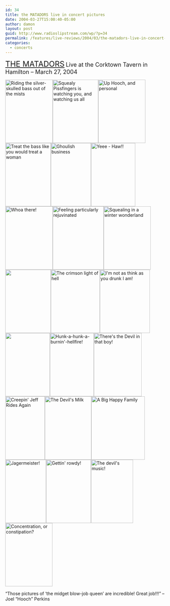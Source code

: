 ```yaml
---
id: 34
title: the MATADORS live in concert pictures
date: 2004-03-27T15:00:40-05:00
author: damon
layout: post
guid: http://www.radioslipstream.com/wp/?p=34
permalink: /features/live-reviews/2004/03/the-matadors-live-in-concert-pictures/
categories:
  - concerts
---
```

<font size="+2"><a href="http://www.thematadors.net">THE MATADORS</a></font> <font size="+1">Live at the Corktown Tavern in Hamilton – March 27, 2004</font>

[<img src="/pics/matadors01-ridingthesilverskulledbass-thumb.jpg" alt="Riding the silver-skulled bass out of the mists" width="150" height="200" border="0" />](/pics/matadors01-ridingthesilverskulledbass.jpg)[<img src="/pics/matadors03-squealyiswatchingyou-thumb.jpg" alt="Squealy Pissfingers is watching you, and watching us all" width="144" height="200" border="0" />](/pics/matadors03-squealyiswatchingyou.jpg)[<img src="/pics/matadors06-uphoochandpersonal-thumb.jpg" alt="Up Hooch, and personal" width="149" height="200" border="0" />](/pics/matadors06-uphoochandpersonal.jpg)[<img src="/pics/matadors08-treatthebasslikeyouwouldawoman-thumb.jpg" alt="Treat the bass like you would treat a woman" width="144" height="200" border="0" />](/pics/matadors08-treatthebasslikeyouwouldawoman.jpg)[<img src="/pics/matadors14-ghoulishbusiness-thumb.jpg" alt="Ghoulish business" width="127" height="200" border="0" />](/pics/matadors14-ghoulishbusiness.jpg)[<img src="/pics/matadors10-yeehaw-thumb.jpg" alt="Yeee - Haw!!" width="140" height="200" border="0" />](/pics/matadors10-yeehaw.jpg)[<img src="/pics/matadors11-whoaaathere-thumb.jpg" alt="Whoa there!" width="150" height="200" border="0" />](/pics/matadors11-whoaaathere.jpg)[<img src="/pics/matadors12-feelingparticularlyrejuvinatedandevil-thumb.jpg" alt="Feeling particularly  rejuvinated" width="161" height="200" border="0" />](/pics/matadors12-feelingparticularlyrejuvinatedandevil.jpg)[<img src="/pics/matadors16-winterwonderland-thumb.jpg" alt="Squealing in a winter wonderland" width="149" height="200" border="0" />](/pics/matadors16-winterwonderland.jpg)[<img src="/pics/matadors17-drummmmminginthesnow-thumb.jpg" alt="" width="144" height="200" border="0" />](/pics/matadors17-youdontwanttoknowwhathesdoingtothebackendofthatskeleton.jpg)[<img src="/pics/matadors19-thecrimsonlightofhell-thumb.jpg" alt="The crimson light of hell" width="155" height="200" border="0" />](/pics/matadors19-thecrimsonlightofhell.jpg)[<img src="/pics/matadors23-imnotasthinkasyoudrunkiam-thumb.jpg" alt="I'm not as think as you drunk I am!" width="158" height="200" border="0" />](/pics/matadors23-imnotasthinkasyoudrunkiam.jpg)[<img src="/pics/matadors25-hoochmeister-thumb.jpg" alt="" width="141" height="200" border="0" />](/pics/matadors25-hoochmeister.jpg)[<img src="/pics/matadors26-hunkahunkaburninhellfire-thumb.jpg" alt="Hunk-a-hunk-a-burnin'-hellfire!" width="139" height="200" border="0" />](/pics/matadors26-hunkahunkaburninhellfire.jpg)[<img src="/pics/matadors32-theresthedevilinthatboy-thumb.jpg" alt="There's the Devil in that boy!" width="151" height="200" border="0" />](/pics/matadors32-theresthedevilinthatboy.jpg)[<img src="/pics/matadors27creepinjeffridesagain-thumb.jpg" alt="Creepin' Jeff Rides Again" width="125" height="200" border="0" />](/pics/matadors27creepinjeffridesagain.jpg)[<img src="/pics/matadors28-thedevilsmilk-thumb.jpg" alt="The Devil's Milk" width="147" height="200" border="0" />](/pics/matadors28-thedevilsmilk.jpg)[<img src="/pics/matadors21-abighappyfamily-thumb.jpg" alt="A Big Happy Family" width="169" height="200" border="0" />](/pics/matadors21-abighappyfamily.jpg)[<img src="/pics/matadors30-jagermeister-thumb.jpg" alt="Jagermeister!" width="129" height="200" border="0" />](/pics/matadors30-jagermeister.jpg)[<img src="/pics/matadors31-gettinrowdy-thumb.jpg" alt="Gettin' rowdy!" width="142" height="200" border="0" />](/pics/matadors31-gettinrowdy.jpg)[<img src="/pics/matadors33-thedevilsmusic-thumb.jpg" alt="The devil's music!" width="133" height="200" border="0" />](/pics/matadors33-thedevilsmusic.jpg)[<img src="/pics/matadors34-concentrationorconstipation-thumb.jpg" alt="Concentration, or constipation?" width="149" height="200" border="0" />](/pics/matadors34-concentrationorconstipation.jpg)

&#8220;Those pictures of &#8216;the midget blow-job queen’ are incredible! Great job!!!&#8221; – Joel &#8220;Hooch&#8221; Perkins